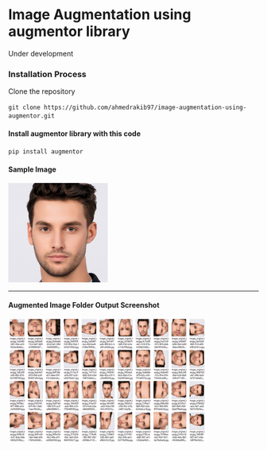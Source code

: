 # Image Augmentation using augmentor library #

Under development

### Installation Process ###

Clone the repository

`git clone https://github.com/ahmedrakib97/image-augmentation-using-augmentor.git`

#### Install augmentor library with this code ####

`pip install augmentor`


#### Sample Image ####
<img src="images/test.jpg" width="200px">

----

#### Augmented Image Folder Output Screenshot ####

<img src="images/screenshotsForReadME/ss.png" width="400px" height="250px">